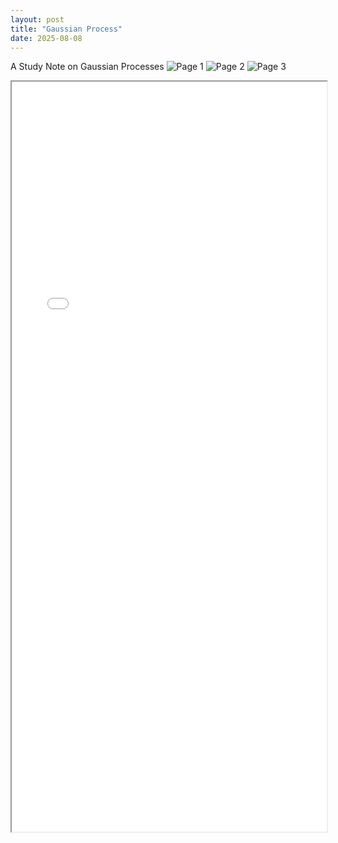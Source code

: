 ```yaml
---
layout: post
title: "Gaussian Process"
date: 2025-08-08
---
```


A Study Note on Gaussian Processes
![Page 1](assets/files/conytrol_theory/control_theory-01.png)
![Page 2](assets/files/conytrol_theory/control_theory-02.png)
![Page 3](assets/files/control_theory/control_theory-3.png)


<iframe src="{{ site.baseurl }}/assets/files/Gaussian Process.pdf" width="100%" height="1200px"></iframe>

